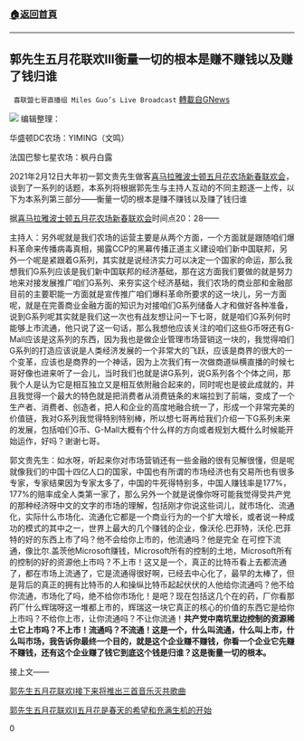 ###  [:house:返回首頁](https://github.com/ourhimalayas/txt)
---

## 郭先生五月花联欢III衡量一切的根本是赚不赚钱以及赚了钱归谁
` 喜联盟七哥直播组 Miles Guo’s Live Broadcast` [轉載自GNews](https://gnews.org/zh-hans/910950/)

![]()![](https://gnews.org/wp-content/uploads/2021/02/封面三.jpg)
编辑整理：

华盛顿DC农场：YIMING（文鸣）

法国巴黎七星农场：枫丹白露

2021年2月12日大年初一郭文贵先生做客[喜马拉雅波士顿五月花农场新春联欢会](https://gtv.org/video/id=60271f41be64150df8540315)，谈到了一系列的话题，本系列将根据郭先生与主持人互动的不同主题逐一上传，以下为本系列第三部分——衡量一切的根本是赚不赚钱以及赚了钱归谁

据[喜马拉雅波士顿五月花农场新春联欢会](https://gtv.org/video/id=60271f41be64150df8540315)时间点20：28——

主持人：另外呢就是我们农场的运营主要是从两个方面，一个方面就是跟随咱们爆料革命来传播病毒真相，揭露CCP的黑幕传播正道主义建设咱们新中国联邦，另外一个呢是紧跟着G系列，其实就是说经济实力可以决定一个国家的命运，那么我想我们G系列应该是我们新中国联邦的经济基础，那在这方面我们要做的就是努力地来对接发展推广咱们G系列、来夯实这个经济基础，我们农场的商业部和金融部目前的主要职能一方面就是宣传推广咱们爆料革命所要求的这一块儿，另一方面呢，就是在完善商业金融方面的知识为对接咱们G系列储备人才和做好各种准备，说到G系列呢其实就是我们这一次也有战友想让问一下七哥，就是咱们G系列何时能够上市流通，他只说了这一句话，那么我想他应该关注的咱们这些G币呀还有G-Mall应该是这系列的东西，因为我也是做企业管理市场营销这一块的，我觉得咱们G系列的打造应该说是人类经济发展的一个非常大的飞跃，应该是商界的很大的一个变革，应该也是商界的一个神话，因为上次我们有一次做商道纵横直播的时候七哥好像也进来听了一会儿，当时我们也就是讲G系列，说G系列各个个体之间，那我个人是认为它是相互独立又是相互依附融合起来的，同时呢也是彼此成就的，并且我觉得一个最大的特色就是把消费者从消费链条的末端拉到了前端，变成了一个生产者、消费者、创造者，把人和企业的高度地融合统一了，形成一个非常完美的价值链，我对G系列我觉得特别特别棒，所以想七哥再给我们介绍一下G系列未来的发展，包括咱们G币、G-Mall大概有个什么样的方向或者规划大概什么时候能开始运作，好吗？谢谢七哥。

郭文贵先生：如水呀，听起来你对市场营销还有一些金融的很有见解很懂，但是呢就像我们的中国十四亿人口的国家，中国也有所谓的市场经济也有交易所也有很多专家，专家结果因为专家太多了，中国的牛死得特别多，中国人赚钱率是177%，177%的赔率成全人类第一家了，那么另外一个就是说像你呀可能我觉得受共产党的那种经济呀中文的文字的市场的理解，包括刚才你说这些词儿，就市场化、流通化，实际什么市场化、流通化它都是一个商业行为的一个扩大增长，或者说一种成功的模式的其中之一，世界上最大的几个赚钱的企业，像沃伦.巴菲特，沃伦.巴菲特的好的东西上市了吗？他不会给你上市的，他流通吗？他是完全 在可控下流通，像比尔.盖茨他Microsoft赚钱，Microsoft所有的控制的土地，Microsoft所有的控制的好的资源他上市吗？不上市！这又是一个，真正的比特币看上去都流通了，都在市场上流通了，它是流通得很好啊，已经去中心化了，最早的太棒了，但是背后的真正的拥有比特币的人和操纵比特币起起伏伏的人他给你流通吗？他不给你流通，市场化了吗，绝不给你市场化！是吧？现在包括这几个在的药，厂你看那药厂什么辉瑞呀这一堆都上市的，辉瑞这一块它真正的核心的价值的东西它是给你上市吗？不给你上市，让你流通吗？不让你流通！**共产党中南坑里边控制的资源稀土它上市吗？不上市！流通吗？不流通！这是一个，什么叫流通，什么叫上市，什么叫市场，我告诉你最终一个目的，就是这个企业赚不赚钱，你看一个企业它先赚不赚钱，还有这个企业赚了钱它到底这个钱是归谁？这是衡量一切的根本。**

接上文——

[郭先生五月花联欢I接下来将推出三首音乐灭共歌曲](https://gnews.org/zh-hans/910867/)

[郭先生五月花联欢II五月花是春天的希望和充满生机的开始](https://gnews.org/zh-hans/910878/)

0
